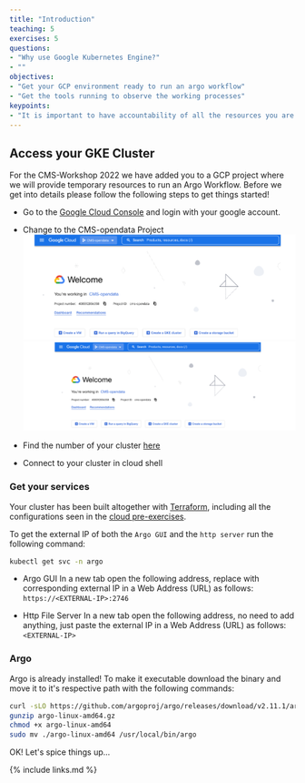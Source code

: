 ```yaml
---
title: "Introduction"
teaching: 5
exercises: 5
questions:
- "Why use Google Kubernetes Engine?"
- ""
objectives:
- "Get your GCP environment ready to run an argo workflow"
- "Get the tools running to observe the working processes"
keypoints:
- "It is important to have accountability of all the resources you are using and delete them all correspondingly, else you might get billed for something you leave open!"
---
```


## Access your GKE Cluster
For the CMS-Workshop 2022 we have added you to a GCP project where we will provide temporary resources to run an Argo Workflow. Before we get into details please follow the following steps to get things started!

* Go to the [Google Cloud Console](https://www.google.com/url?sa=t&rct=j&q=&esrc=s&source=web&cd=&cad=rja&uact=8&ved=2ahUKEwiT1aCX6av5AhWKtYQIHYGlASQQjBB6BAgEEAE&url=https%3A%2F%2Fconsole.cloud.google.com%2F%3Fhl%3Des&usg=AOvVaw32wCy6el4RVbIZO1m5wyNI) and login with your google account.
* Change to the CMS-opendata Project 
![](../fig/gcp.PNG)
![](../fig/gcp2.PNG)

* Find the number of your cluster [here](https://docs.google.com/spreadsheets/d/1WcLSAMNPW7tUKqr0ieA202vVgjAPFnGIIhZ3dhs38LM/edit?usp=sharing)
* Connect to your cluster in cloud shell

### Get your services
Your cluster has been built altogether with [Terraform](https://www.terraform.io), including all the configurations seen in the [cloud pre-exercises](https://cms-opendata-workshop.github.io/workshop2022-lesson-introcloud/). 

To get the external IP of both the `Argo GUI` and the `http server` run the following command:

```bash
kubectl get svc -n argo
```

* Argo GUI
In a new tab open the following address, replace with corresponding external IP in a Web Address (URL) as follows: ```https://<EXTERNAL-IP>:2746```

* Http File Server
In a new tab open the following address, no need to add anything, just paste the external IP in a Web Address (URL) as follows: ```<EXTERNAL-IP>```

### Argo
Argo is already installed! To make it executable download the binary and move it to it's respective path with the following commands:

```bash
curl -sLO https://github.com/argoproj/argo/releases/download/v2.11.1/argo-linux-amd64.gz
gunzip argo-linux-amd64.gz
chmod +x argo-linux-amd64
sudo mv ./argo-linux-amd64 /usr/local/bin/argo
```

OK! Let's spice things up...

{% include links.md %}

